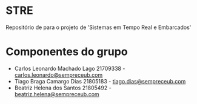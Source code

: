 # STRE
Repositório de para o projeto de 'Sistemas em Tempo Real e Embarcados'


# Componentes do grupo
  
  - Carlos Leonardo Machado Lago 21709338 - carlos.leonardo@sempreceub.com
  - Tiago Braga Camargo Dias 21805183 - tiago.dias@sempreceub.com
  - Beatriz Helena dos Santos 21805492 - beatriz.helena@sempreceub.com
